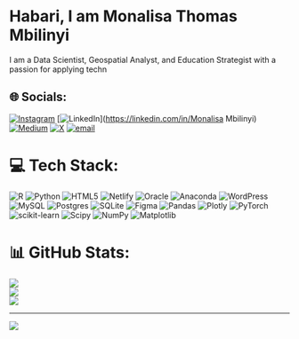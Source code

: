# Habari, I am Monalisa Thomas Mbilinyi
I am a Data Scientist, Geospatial Analyst, and Education Strategist with a passion for applying techn


## 🌐 Socials:
[![Instagram](https://img.shields.io/badge/Instagram-%23E4405F.svg?logo=Instagram&logoColor=white)](https://instagram.com/_monalisa_mbilinyi) [![LinkedIn](https://img.shields.io/badge/LinkedIn-%230077B5.svg?logo=linkedin&logoColor=white)](https://linkedin.com/in/Monalisa Mbilinyi) [![Medium](https://img.shields.io/badge/Medium-12100E?logo=medium&logoColor=white)](https://medium.com/@Monalisa) [![X](https://img.shields.io/badge/X-black.svg?logo=X&logoColor=white)](https://x.com/2nyiMonalisa) [![email](https://img.shields.io/badge/Email-D14836?logo=gmail&logoColor=white)](mailto:monalisambilinyi97@gmail.com ) 

# 💻 Tech Stack:
![R](https://img.shields.io/badge/r-%23276DC3.svg?style=for-the-badge&logo=r&logoColor=white) ![Python](https://img.shields.io/badge/python-3670A0?style=for-the-badge&logo=python&logoColor=ffdd54) ![HTML5](https://img.shields.io/badge/html5-%23E34F26.svg?style=for-the-badge&logo=html5&logoColor=white) ![Netlify](https://img.shields.io/badge/netlify-%23000000.svg?style=for-the-badge&logo=netlify&logoColor=#00C7B7) ![Oracle](https://img.shields.io/badge/Oracle-F80000?style=for-the-badge&logo=oracle&logoColor=white) ![Anaconda](https://img.shields.io/badge/Anaconda-%2344A833.svg?style=for-the-badge&logo=anaconda&logoColor=white) ![WordPress](https://img.shields.io/badge/WordPress-%23117AC9.svg?style=for-the-badge&logo=WordPress&logoColor=white) ![MySQL](https://img.shields.io/badge/mysql-4479A1.svg?style=for-the-badge&logo=mysql&logoColor=white) ![Postgres](https://img.shields.io/badge/postgres-%23316192.svg?style=for-the-badge&logo=postgresql&logoColor=white) ![SQLite](https://img.shields.io/badge/sqlite-%2307405e.svg?style=for-the-badge&logo=sqlite&logoColor=white) ![Figma](https://img.shields.io/badge/figma-%23F24E1E.svg?style=for-the-badge&logo=figma&logoColor=white) ![Pandas](https://img.shields.io/badge/pandas-%23150458.svg?style=for-the-badge&logo=pandas&logoColor=white) ![Plotly](https://img.shields.io/badge/Plotly-%233F4F75.svg?style=for-the-badge&logo=plotly&logoColor=white) ![PyTorch](https://img.shields.io/badge/PyTorch-%23EE4C2C.svg?style=for-the-badge&logo=PyTorch&logoColor=white) ![scikit-learn](https://img.shields.io/badge/scikit--learn-%23F7931E.svg?style=for-the-badge&logo=scikit-learn&logoColor=white) ![Scipy](https://img.shields.io/badge/SciPy-%230C55A5.svg?style=for-the-badge&logo=scipy&logoColor=%white) ![NumPy](https://img.shields.io/badge/numpy-%23013243.svg?style=for-the-badge&logo=numpy&logoColor=white) ![Matplotlib](https://img.shields.io/badge/Matplotlib-%23ffffff.svg?style=for-the-badge&logo=Matplotlib&logoColor=black)
# 📊 GitHub Stats:
![](https://github-readme-stats.vercel.app/api?username=MonalisaThomas&theme=dark&hide_border=false&include_all_commits=true&count_private=true)<br/>
![](https://nirzak-streak-stats.vercel.app/?user=MonalisaThomas&theme=dark&hide_border=false)<br/>
![](https://github-readme-stats.vercel.app/api/top-langs/?username=MonalisaThomas&theme=dark&hide_border=false&include_all_commits=true&count_private=true&layout=compact)

---
[![](https://visitcount.itsvg.in/api?id=MonalisaThomas&icon=0&color=0)](https://visitcount.itsvg.in)

<!-- Proudly created with GPRM ( https://gprm.itsvg.in ) -->
